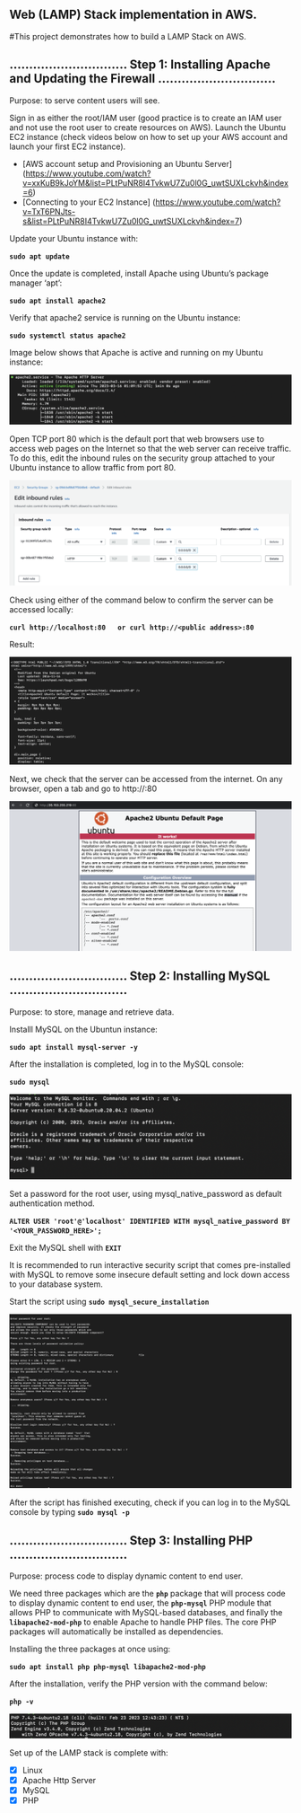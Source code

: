 ## Web (LAMP) Stack implementation in AWS.

#This project demonstrates how to build a LAMP Stack on AWS.

## .............................. Step 1: Installing Apache and Updating the Firewall ..............................

Purpose: to serve content users will see.

Sign in as either the root/IAM user (good practice is to create an IAM user and not use the root user to create resources on AWS).
Launch the Ubuntu EC2 instance (check videos below on how to set up your AWS account and launch your first EC2 instance).

- [AWS account setup and Provisioning an Ubuntu Server] (https://www.youtube.com/watch?v=xxKuB9kJoYM&list=PLtPuNR8I4TvkwU7Zu0l0G_uwtSUXLckvh&index=6)
- [Connecting to your EC2 Instance] (https://www.youtube.com/watch?v=TxT6PNJts-s&list=PLtPuNR8I4TvkwU7Zu0l0G_uwtSUXLckvh&index=7)

Update your Ubuntu instance with:

**`sudo apt update`**

Once the update is completed, install Apache using Ubuntu’s package manager ‘apt’:

**`sudo apt install apache2`**

Verify that apache2 service is running on the Ubuntu instance:

**`sudo systemctl status apache2`**

Image below shows that Apache is active and running on my Ubuntu instance:

![Apache status](./images/running_apache.png)

Open TCP port 80 which is the default port that web browsers use to access web pages on the Internet so that the web server can receive traffic. To do this, edit the inbound rules on the security group attached to your Ubuntu instance to allow traffic from port 80.

![Inbound rules](./images/inbound_rule.png)

Check using either of the command below to confirm the server can be accessed locally:

**`curl http://localhost:80  
or curl http://<public address>:80`**

Result:

![Localhost access](./images/localhost.png)

Next, we check that the server can be accessed from the internet. On any browser, open a tab and go to http://<Ubuntu-Instance-Public-IP-Address>:80

![Browser access](./images/browser.png)

## .............................. Step 2: Installing MySQL ..............................

Purpose: to store, manage and retrieve data.

Installl MySQL on the Ubuntun instance:

 **`sudo apt install mysql-server -y`**

After the installation is completed, log in to the MySQL console:

**`sudo mysql`**

![MySQL Console](./images/mysql_console.png)

Set a password for the root user, using mysql_native_password as default authentication method. 

**`ALTER USER 'root'@'localhost' IDENTIFIED WITH mysql_native_password BY '<YOUR_PASSWORD_HERE>';`**

Exit the MySQL shell with **`EXIT`**

It is recommended to run  interactive security script that comes pre-installed with MySQL to remove some insecure default setting and lock down access to your database system.

Start the script using **`sudo mysql_secure_installation`**

![Interactive shell](./images/interactive_shell.png)

After the script has finished executing, check if you can log in to the MySQL console by typing **`sudo mysql -p`**

## .............................. Step 3: Installing PHP ..............................

Purpose: process code to display dynamic content to end user.

We need three packages which are the **`php`** package that will process code to display dynamic content to end user, the **`php-mysql`** PHP module that allows PHP to communicate with MySQL-based databases, and finally the **`libapache2-mod-php`** to enable Apache to handle PHP files. The core PHP packages will automatically be installed as dependencies.

Installing the three packages at once using: 

**`sudo apt install php php-mysql libapache2-mod-php`**

After the installation, verify the PHP version with the command below:

**`php -v`**

![PHP version](./images/php_version.png)

Set up of the LAMP stack is complete with:

- [x] Linux
- [x] Apache Http Server
- [x] MySQL
- [x] PHP